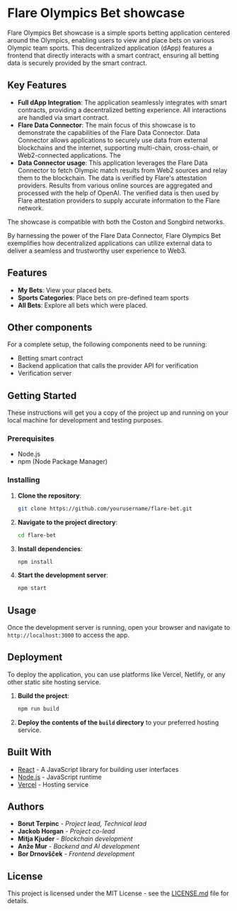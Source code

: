 # Flare Olympics Bet showcase

Flare Olympics Bet showcase is a simple sports betting application centered around the Olympics, enabling users to view and place bets on various Olympic team sports. This decentralized application (dApp) features a frontend that directly interacts with a smart contract, ensuring all betting data is securely provided by the smart contract.

## Key Features

- **Full dApp Integration**: The application seamlessly integrates with smart contracts, providing a decentralized betting experience. All interactions are handled via smart contract.
- **Flare Data Connector**: The main focus of this showcase is to demonstrate the capabilities of the Flare Data Connector. Data Connector allows applications to securely use data from external blockchains and the internet, supporting multi-chain, cross-chain, or Web2-connected applications. The 
- **Data Connector usage**: This application leverages the Flare Data Connector to fetch Olympic match results from Web2 sources and relay them to the blockchain. The data is verified by Flare's attestation providers. Results from various online sources are aggregated and processed with the help of OpenAI. The verified data is then used by Flare attestation providers to supply accurate information to the Flare network.

The showcase is compatible with both the Coston and Songbird networks.

By harnessing the power of the Flare Data Connector, Flare Olympics Bet exemplifies how decentralized applications can utilize external data to deliver a seamless and trustworthy user experience to Web3.

## Features

- **My Bets**: View your placed bets.
- **Sports Categories**: Place bets on pre-defined team sports
- **All Bets**: Explore all bets which were placed.

## Other components

For a complete setup, the following components need to be running:

- Betting smart contract
- Backend application that calls the provider API for verification
- Verification server

## Getting Started

These instructions will get you a copy of the project up and running on your local machine for development and testing purposes.

### Prerequisites

- Node.js
- npm (Node Package Manager)

### Installing

1. **Clone the repository**:
    ```bash
    git clone https://github.com/yourusername/flare-bet.git
    ```
2. **Navigate to the project directory**:
    ```bash
    cd flare-bet
    ```
3. **Install dependencies**:
    ```bash
    npm install
    ```
4. **Start the development server**:
    ```bash
    npm start
    ```

## Usage

Once the development server is running, open your browser and navigate to `http://localhost:3000` to access the app.

## Deployment

To deploy the application, you can use platforms like Vercel, Netlify, or any other static site hosting service.

1. **Build the project**:
    ```bash
    npm run build
    ```
2. **Deploy the contents of the `build` directory** to your preferred hosting service.

## Built With

- [React](https://reactjs.org/) - A JavaScript library for building user interfaces
- [Node.js](https://nodejs.org/) - JavaScript runtime
- [Vercel](https://vercel.com/) - Hosting service


## Authors

- **Borut Terpinc** - *Project lead, Technical lead* 
- **Jackob Horgan** - *Project co-lead* 
- **Mitja Kjuder** - *Blockchain development* 
- **Anže Mur** - *Backend and AI development* 
- **Bor Drnovšček** - *Frontend development* 


## License

This project is licensed under the MIT License - see the [LICENSE.md](LICENSE.md) file for details.

